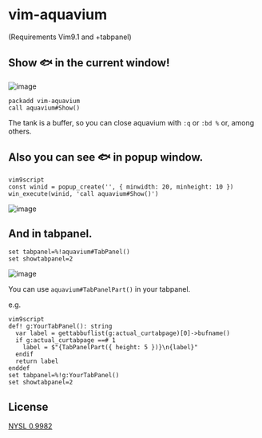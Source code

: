 # vim-aquavium

(Requirements Vim9.1 and +tabpanel)

## Show 🐟 in the current window!
![image](https://github.com/user-attachments/assets/5960e264-6475-4415-91dc-398c22eb0957)

```vim
packadd vim-aquavium
call aquavium#Show()
```

The tank is a buffer, so you can close aquavium with `:q` or `:bd %` or, among others.

## Also you can see 🐟 in popup window.

```vim
vim9script
const winid = popup_create('', { minwidth: 20, minheight: 10 })
win_execute(winid, 'call aquavium#Show()')
```
![image](https://github.com/user-attachments/assets/8e7e83b2-3990-473b-a5ef-986d41be69b7)

## And in tabpanel.

```vim
set tabpanel=%!aquavium#TabPanel()
set showtabpanel=2
```
![image](https://github.com/user-attachments/assets/a404d444-8276-4af2-aaa7-ed9f46f6e451)


You can use `aquavium#TabPanelPart()` in your tabpanel.

e.g.

```vim
vim9script
def! g:YourTabPanel(): string
  var label = gettabbuflist(g:actual_curtabpage)[0]->bufname()
  if g:actual_curtabpage ==# 1
    label = $"{TabPanelPart({ height: 5 })}\n{label}"
  endif
  return label
enddef
set tabpanel=%!g:YourTabPanel()
set showtabpanel=2
```

## License

[NYSL 0.9982](https://www.kmonos.net/nysl/)

